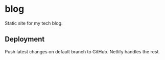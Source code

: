 # blog

Static site for my tech blog.

## Deployment

Push latest changes on default branch to GitHub. Netlify handles the rest.
